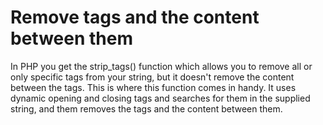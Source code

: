 # Remove tags and the content between them
In PHP you get the strip_tags() function which allows you to remove all or only specific tags from your string, but it doesn't remove the content between the tags. This is where this function comes in handy. It uses dynamic opening and closing tags and searches for them in the supplied string, and them removes the tags and the content between them.
